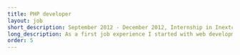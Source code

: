 ```yaml
---
title: PHP developer
layout: job
short_description: September 2012 - December 2012, Internship in Inextcom, France - Nantes.
long_description: As a first job experience I started with web development using PHP cms such as Wordpress, Joomla and Prestashop to build different websites for different clients managing my own project in a small company called Inextcom.
order: 5
---
```

